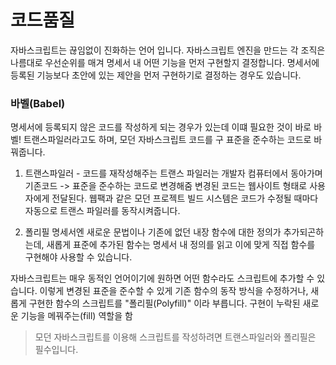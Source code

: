 # 코드품질


자바스크립트는 끊임없이 진화하는 언어 입니다.
자바스크립트 엔진을 만드는 각 조직은 나름대로 우선순위를 매겨 명세서 내 어떤 기능을 먼저 구현할지 결정합니다.
명세서에 등록된 기능보다 초안에 있는 제안을 먼저 구현하기로 결정하는 경우도 있습니다.

### 바벨(Babel)
명세서에 등록되지 않은 코드를 작성하게 되는 경우가 있는데 이떄 필요한 것이 바로 바벨!
트랜스파일러라고도 하며, 모던 자바스크립트 코드를 구 표준을 준수하는 코드로 바꿔줍니다.
1. 트랜스파일러 - 코드를 재작성해주는 트랜스 파일러는 개발자 컴퓨터에서 동아가며 기존코드 -> 표준을 준수하는 코드로 변경해줌
변경된 코드는 웹사이트 형태로 사용자에게 전달된다.
웹팩과 같은 모던 프로젝트 빌드 시스템은 코드가 수정될 때마다 자동으로 트랜스 파일러를 동작시켜줍니다.

2. 폴리필
명세서엔 새로운 문법이나 기존에 없던 내장 함수에 대한 정의가 추가되곤하는데, 새롭게 표준에 추가된 함수는
명세서 내 정의를 읽고 이에 맞게 직접 함수를 구현해야 사용할 수 있습니다.

자바스크립트는 매우 동적인 언어이기에 원하면 어떤 함수라도 스크립트에 추가할 수 있습니다.
이렇게 변경된 표준을 준수할 수 있게 기존 함수의 동작 방식을 수정하거나, 새롭게 구현한 함수의 스크립트를
"폴리필(Polyfill)" 이라 부릅니다. 구현이 누락된 새로운 기능을 메꿔주는(fill) 역할을 함 

> 모던 자바스크립트를 이용해 스크립트를 작성하려면 트랜스파일러와 폴리필은 필수입니다. 
